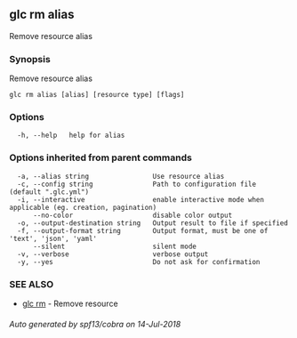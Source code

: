 ## glc rm alias

Remove resource alias

### Synopsis

Remove resource alias

```
glc rm alias [alias] [resource type] [flags]
```

### Options

```
  -h, --help   help for alias
```

### Options inherited from parent commands

```
  -a, --alias string                Use resource alias
  -c, --config string               Path to configuration file (default ".glc.yml")
  -i, --interactive                 enable interactive mode when applicable (eg. creation, pagination)
      --no-color                    disable color output
  -o, --output-destination string   Output result to file if specified
  -f, --output-format string        Output format, must be one of 'text', 'json', 'yaml'
      --silent                      silent mode
  -v, --verbose                     verbose output
  -y, --yes                         Do not ask for confirmation
```

### SEE ALSO

* [glc rm](glc_rm.md)	 - Remove resource

###### Auto generated by spf13/cobra on 14-Jul-2018
